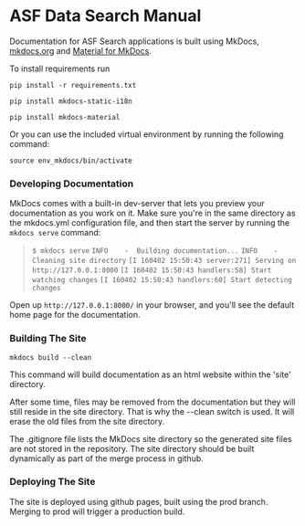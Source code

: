 # ASF Data Search Manual
Documentation for ASF Search applications is built using MkDocs,
[mkdocs.org](https://www.mkdocs.org/#mkdocs) and [Material for MkDocs](https://github.com/squidfunk/mkdocs-material).

To install requirements run

`pip install -r requirements.txt`

`pip install mkdocs-static-i18n`

`pip install mkdocs-material`

Or you can use the included virtual environment by running the following command:

`source env_mkdocs/bin/activate`

### Developing Documentation
MkDocs comes with a built-in dev-server that lets you preview
your documentation as you work on it. Make sure you're in the
same directory as the mkdocs.yml configuration file, and then
start the server by running the `mkdocs serve` command:

>`$ mkdocs serve`
`INFO    -  Building documentation...`
`INFO    -  Cleaning site directory`
`[I 160402 15:50:43 server:271] Serving on http://127.0.0.1:8000`
`[I 160402 15:50:43 handlers:58] Start watching changes`
`[I 160402 15:50:43 handlers:60] Start detecting changes`

Open up `http://127.0.0.1:8000/` in your browser, and you'll see the
default home page for the documentation.

### Building The Site

`mkdocs build --clean`

This command will build documentation as an html website within the 'site'
directory.

After some time, files may be removed from the documentation but they will
still reside in the site directory. That is why the --clean switch is used.
It will erase the old files from the site directory.

The .gitignore file lists the MkDocs site directory so the generated site files
are not stored in the repository. The site directory should be built dynamically
as part of the merge process in github.

### Deploying The Site

The site is deployed using github pages, built using the prod branch.
Merging to prod will trigger a production build.



